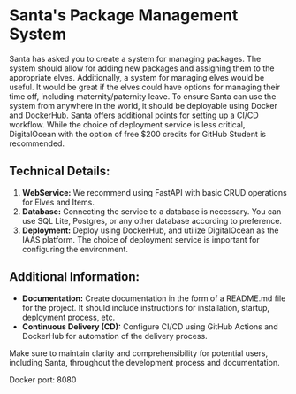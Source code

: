 # Santa's Package Management System

Santa has asked you to create a system for managing packages. The system should allow for adding new packages and assigning them to the appropriate elves. Additionally, a system for managing elves would be useful. It would be great if the elves could have options for managing their time off, including maternity/paternity leave. To ensure Santa can use the system from anywhere in the world, it should be deployable using Docker and DockerHub. Santa offers additional points for setting up a CI/CD workflow. While the choice of deployment service is less critical, DigitalOcean with the option of free $200 credits for GitHub Student is recommended.

## Technical Details:

1. **WebService:** We recommend using FastAPI with basic CRUD operations for Elves and Items.
2. **Database:** Connecting the service to a database is necessary. You can use SQL Lite, Postgres, or any other database according to preference.
3. **Deployment:** Deploy using DockerHub, and utilize DigitalOcean as the IAAS platform. The choice of deployment service is important for configuring the environment.

## Additional Information:

- **Documentation:** Create documentation in the form of a README.md file for the project. It should include instructions for installation, startup, deployment process, etc.
- **Continuous Delivery (CD):** Configure CI/CD using GitHub Actions and DockerHub for automation of the delivery process.

Make sure to maintain clarity and comprehensibility for potential users, including Santa, throughout the development process and documentation.

Docker port: 8080

